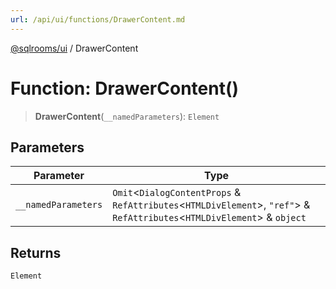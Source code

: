 ```yaml
---
url: /api/ui/functions/DrawerContent.md
---
```

[@sqlrooms/ui](../index.md) / DrawerContent

# Function: DrawerContent()

> **DrawerContent**(`__namedParameters`): `Element`

## Parameters

| Parameter | Type |
| ------ | ------ |
| `__namedParameters` | `Omit`<`DialogContentProps` & `RefAttributes`<`HTMLDivElement`>, `"ref"`> & `RefAttributes`<`HTMLDivElement`> & `object` |

## Returns

`Element`
